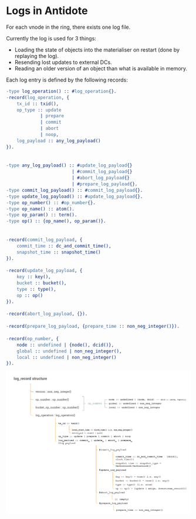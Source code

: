 # Logs in Antidote

For each vnode in the ring, there exists one log file.

Currently the log is used for 3 things:

*  Loading the state of objects into the materialiser on restart (done by replaying the log).
*  Resending lost updates to external DCs.
*  Reading an older version of an object than what is available in memory.


Each log entry is defined by the following records:

```erlang
-type log_operation() :: #log_operation{}.
-record(log_operation, {
    tx_id :: txid(),
    op_type :: update
             | prepare
             | commit
             | abort
             | noop,
    log_payload :: any_log_payload()
}).


-type any_log_payload() :: #update_log_payload{}
                         | #commit_log_payload{}
                         | #abort_log_payload{}
                         | #prepare_log_payload{}.
-type commit_log_payload() :: #commit_log_payload{}.
-type update_log_payload() :: #update_log_payload{}.
-type op_number() :: #op_number{}.
-type op_name() :: atom().
-type op_param() :: term().
-type op() :: {op_name(), op_param()}.


-record(commit_log_payload, {
    commit_time :: dc_and_commit_time(),
    snapshot_time :: snapshot_time()
}).

-record(update_log_payload, {
    key :: key(),
    bucket :: bucket(),
    type :: type(),
    op :: op()
}).

-record(abort_log_payload, {}).

-record(prepare_log_payload, {prepare_time :: non_neg_integer()}).

-record(op_number, {
    node :: undefined | {node(), dcid()},
    global :: undefined | non_neg_integer(),
    local :: undefined | non_neg_integer()
}).
```

![](../.gitbook/assets/struct_log.png)
